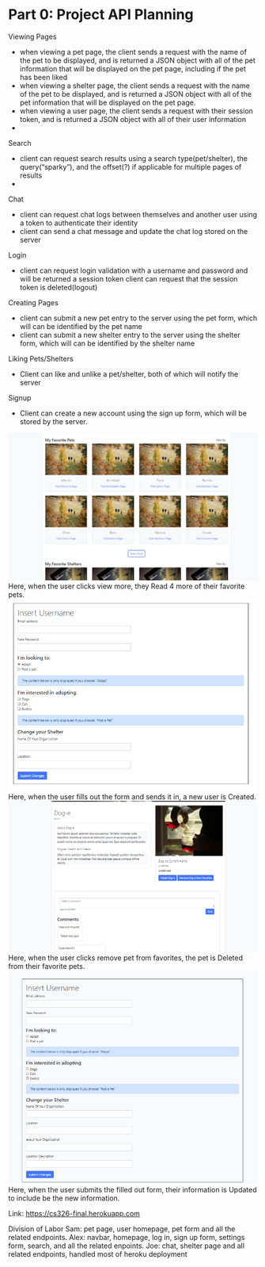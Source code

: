 
 # Part 0: Project API Planning
 Viewing Pages
 - when viewing a pet page, the client sends a request with the name of the pet to be displayed, and is returned a JSON object with all of the pet information that will be displayed on the pet page, including if the pet has been liked 
 - when viewing a shelter page, the client sends a request with the name of the pet to be displayed, and is returned a JSON object with all of the pet information that will be displayed on the pet page.
 - when viewing a user page, the client sends a request with their session token, and is returned a JSON object with all of their user information
 - 
Search
 - client can request search results using a search type(pet/shelter), the query(“sparky”), and the offset(?) if applicable for multiple pages of results
 - 
Chat
 - client can request chat logs between themselves and another user using a token to authenticate their identity
 - client can send a chat message and update the chat log stored on the server

Login
 - client can request login validation with a username and password and will be returned a session token
client can request that the session token is deleted(logout)

Creating Pages
 - client can submit a new pet entry to the server using the pet form, which will can be identified by the pet name
 - client can submit a new shelter entry to the server using the shelter form, which will can be identified by the shelter name
 
Liking Pets/Shelters
 - Client can like and unlike a pet/shelter, both of which will notify the server
 
Signup
 - Client can create a new account using the sign up form, which will be stored by the server.


<img src="https://github.com/alexjdesio/cs326-final-kaf/blob/master/images/userhome.PNG" />
Here, when the user clicks view more, they Read 4 more of their favorite pets.

<img src="https://github.com/alexjdesio/cs326-final-kaf/blob/master/images/sign%20up.PNG" />
Here, when the user fills out the form and sends it in, a new user is Created.

<img src="https://github.com/alexjdesio/cs326-final-kaf/blob/master/images/petpage.PNG" /> 
Here, when the user clicks remove pet from favorites, the pet is Deleted from their favorite pets.

<img src="https://github.com/alexjdesio/cs326-final-kaf/blob/master/images/settings.PNG" />
Here, when the user submits the filled out form, their information is Updated to include be the new information. 

Link: https://cs326-final.herokuapp.com

Division of Labor
Sam: pet page, user homepage, pet form and all the related endpoints.
Alex: navbar, homepage, log in, sign up form, settings form, search, and all the related enpoints.
Joe: chat, shelter page and all related endpoints, handled most of heroku deployment